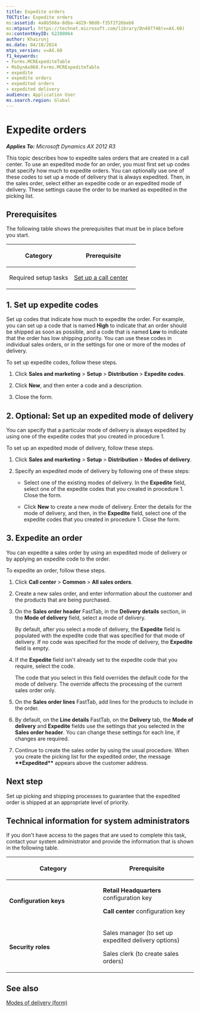 ```yaml
---
title: Expedite orders
TOCTitle: Expedite orders
ms:assetid: 4a8b566a-8dba-4d29-98d8-f35f2f26beb6
ms:mtpsurl: https://technet.microsoft.com/library/Dn497748(v=AX.60)
ms:contentKeyID: 62200064
author: Khairunj
ms.date: 04/18/2014
mtps_version: v=AX.60
f1_keywords:
- Forms.MCRExpediteTable
- MsDynAx060.Forms.MCRExpediteTable
- expedite
- expedite orders
- expedited orders
- expedited delivery
audience: Application User
ms.search.region: Global
---
```


# Expedite orders 


_**Applies To:** Microsoft Dynamics AX 2012 R3_

This topic describes how to expedite sales orders that are created in a call center. To use an expedited mode for an order, you must first set up codes that specify how much to expedite orders. You can optionally use one of these codes to set up a mode of delivery that is always expedited. Then, in the sales order, select either an expedite code or an expedited mode of delivery. These settings cause the order to be marked as expedited in the picking list.

## Prerequisites

The following table shows the prerequisites that must be in place before you start.

<table>
<colgroup>
<col style="width: 50%" />
<col style="width: 50%" />
</colgroup>
<thead>
<tr class="header">
<th><p>Category</p></th>
<th><p>Prerequisite</p></th>
</tr>
</thead>
<tbody>
<tr class="odd">
<td><p>Required setup tasks</p></td>
<td><p><a href="set-up-a-call-center.md">Set up a call center</a></p></td>
</tr>
</tbody>
</table>


## 1\. Set up expedite codes

Set up codes that indicate how much to expedite the order. For example, you can set up a code that is named **High** to indicate that an order should be shipped as soon as possible, and a code that is named **Low** to indicate that the order has low shipping priority. You can use these codes in individual sales orders, or in the settings for one or more of the modes of delivery.

To set up expedite codes, follow these steps.

1.  Click **Sales and marketing** \> **Setup** \> **Distribution** \> **Expedite codes**.

2.  Click **New**, and then enter a code and a description.

3.  Close the form.

## 2\. Optional: Set up an expedited mode of delivery

You can specify that a particular mode of delivery is always expedited by using one of the expedite codes that you created in procedure 1.

To set up an expedited mode of delivery, follow these steps.

1.  Click **Sales and marketing** \> **Setup** \> **Distribution** \> **Modes of delivery**.

2.  Specify an expedited mode of delivery by following one of these steps:
    
      - Select one of the existing modes of delivery. In the **Expedite** field, select one of the expedite codes that you created in procedure 1. Close the form.
    
      - Click **New** to create a new mode of delivery. Enter the details for the mode of delivery, and then, in the **Expedite** field, select one of the expedite codes that you created in procedure 1. Close the form.

## 3\. Expedite an order

You can expedite a sales order by using an expedited mode of delivery or by applying an expedite code to the order.

To expedite an order, follow these steps.

1.  Click **Call center** \> **Common** \> **All sales orders**.

2.  Create a new sales order, and enter information about the customer and the products that are being purchased.

3.  On the **Sales order header** FastTab, in the **Delivery details** section, in the **Mode of delivery** field, select a mode of delivery.
    
    By default, after you select a mode of delivery, the **Expedite** field is populated with the expedite code that was specified for that mode of delivery. If no code was specified for the mode of delivery, the **Expedite** field is empty.

4.  If the **Expedite** field isn't already set to the expedite code that you require, select the code.
    
    The code that you select in this field overrides the default code for the mode of delivery. The override affects the processing of the current sales order only.

5.  On the **Sales order lines** FastTab, add lines for the products to include in the order.

6.  By default, on the **Line details** FastTab, on the **Delivery** tab, the **Mode of delivery** and **Expedite** fields use the settings that you selected in the **Sales order header**. You can change these settings for each line, if changes are required.

7.  Continue to create the sales order by using the usual procedure. When you create the picking list for the expedited order, the message **\*\*Expedited\*\*** appears above the customer address.

## Next step

Set up picking and shipping processes to guarantee that the expedited order is shipped at an appropriate level of priority.

## Technical information for system administrators

If you don't have access to the pages that are used to complete this task, contact your system administrator and provide the information that is shown in the following table.

<table>
<colgroup>
<col style="width: 50%" />
<col style="width: 50%" />
</colgroup>
<thead>
<tr class="header">
<th><p>Category</p></th>
<th><p>Prerequisite</p></th>
</tr>
</thead>
<tbody>
<tr class="odd">
<td><p><strong>Configuration keys</strong></p></td>
<td><p><strong>Retail Headquarters</strong> configuration key</p>
<p><strong>Call center</strong> configuration key</p></td>
</tr>
<tr class="even">
<td><p><strong>Security roles</strong></p></td>
<td><p>Sales manager (to set up expedited delivery options)</p>
<p>Sales clerk (to create sales orders)</p></td>
</tr>
</tbody>
</table>


## See also

[Modes of delivery (form)](https://technet.microsoft.com/library/aa619881\(v=ax.60\))

  



